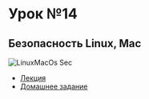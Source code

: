 # Урок №14
## Безопасность Linux, Mac

![LinuxMacOs Sec]([https://xakep.ru/wp-content/uploads/2018/11/194061/hardening-h.jpg](https://lemon.school/storage/2023/12/CHto-obshhego-mezhdu-MacOS-y-Linux_-780x258.jpg))

* [Лекция](14-Linux-Mac.pdf)
* [Домашнее задание](HW14.md)
